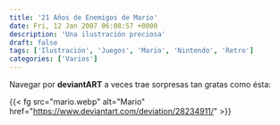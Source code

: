 ```yaml
---
title: '21 Años de Enemigos de Mario'
date: Fri, 12 Jan 2007 06:08:57 +0000
description: 'Una ilustración preciosa'
draft: false
tags: ['Ilustración', 'Juegos', 'Mario', 'Nintendo', 'Retro']
categories: ['Varios']
---
```


Navegar por **deviantART** a veces trae sorpresas tan gratas como ésta:

{{< fg src="mario.webp" alt="Mario" href="https://www.deviantart.com/deviation/28234911/" >}}